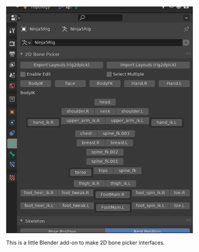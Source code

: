![Example](images/Screen1.png)

This is a little Blender add-on to make 2D bone picker interfaces.




